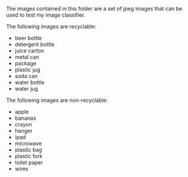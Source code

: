 The images contained in this folder are a set of jpeg images that can be used to test my image classifier. 

The following images are recyclable:

- beer bottle
- detergent bottle
- juice carton
- metal can
- package
- plastic jug
- soda can
- water bottle
- water jug


The following images are non-recyclable:

- apple
- bananas
- crayon
- hanger
- ipad
- microwave
- plastic bag
- plastic fork
- toilet paper
- wires